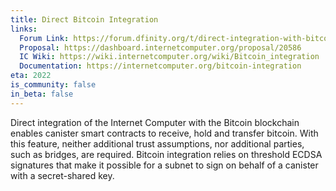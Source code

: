 ```yaml
---
title: Direct Bitcoin Integration
links:
  Forum Link: https://forum.dfinity.org/t/direct-integration-with-bitcoin/6147
  Proposal: https://dashboard.internetcomputer.org/proposal/20586
  IC Wiki: https://wiki.internetcomputer.org/wiki/Bitcoin_integration
  Documentation: https://internetcomputer.org/bitcoin-integration
eta: 2022
is_community: false
in_beta: false
---
```


Direct integration of the Internet Computer with the Bitcoin blockchain enables canister smart contracts to receive, hold and transfer bitcoin. With this feature, neither additional trust assumptions, nor additional parties, such as bridges, are required. Bitcoin integration relies on threshold ECDSA signatures that make it possible for a subnet to sign on behalf of a canister with a secret-shared key.
